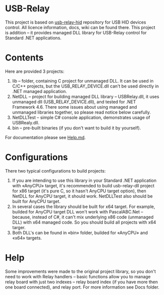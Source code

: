 # USB-Relay
This project is based on [usb-relay-hid](https://github.com/pavel-a/usb-relay-hid) repository for USB HID devices control. All licence information, docs, wiki can be found there. This project is addition – it provides managed DLL library for USB-Relay control for Standard .NET applications.

# Contents
Here are provided 3 projects:
1. lib – folder, containing C project for unmanaged DLL. It can be used in C/C++ projects, but the USB_RELAY_DEVICE.dll can't be used directly in .NET managed application.
2. NetDLL – project for building managed DLL library – USBRelay.dll, it uses unmanaged dll (USB_RELAY_DEVICE.dll), and tested for .NET Framework 4.6. There some issues about using managed and unmanaged libraries together, so please read notice below carefully.
3. NetDLLTest – simple C# console application, demonstrates usage of USBRealy.dll.
4. bin – pre-built binaries (if you don't want to build it by yourself).

For documentation please see [Help.md](https://github.com/mmcs-robotics/USB-Relay/blob/master/Docs/Help.md).

# Configurations
There two typical configurations to build projects:
1. If you are intending to use this library in your Standard .NET application with «AnyCPU» target, it's recommended to build usb-relay-dll project for x86 target (it's pure C, so it hasn't AnyCPU target option), then NetDLL for AnyCPU target, it should work. NetDLLTest also should be built for AnyCPU target.
2. In several cases the library should be built for x64 target. For example, builded for AnyCPU target DLL won't work with PascalABC.Net – because, instead of C#, it can't mix underlying x86 code (unmanaged DLL) with x64 managed code. So you should build all projects with x64 targer.
3. Both DLL's can be found in «bin» folder, builded for «AnyCPU» and «x64» targets.

# Help
Some improvements were made to the original project library, so you don't need to work with Relay handlers – basic functions allow you to manage relay board with just two indexes – relay board index (if you have more then one board connected), and relay port. For more information see Docs folder.
